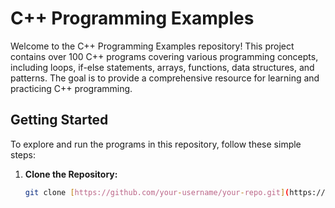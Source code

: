 # C++ Programming Examples

Welcome to the C++ Programming Examples repository! This project contains over 100 C++ programs covering various programming concepts, including loops, if-else statements, arrays, functions, data structures, and patterns. The goal is to provide a comprehensive resource for learning and practicing C++ programming.

## Getting Started

To explore and run the programs in this repository, follow these simple steps:

1. **Clone the Repository:**
   ```bash
   git clone [https://github.com/your-username/your-repo.git](https://github.com/MUKHTAR-02/super_100_programs)https://github.com/MUKHTAR-02/super_100_programs
